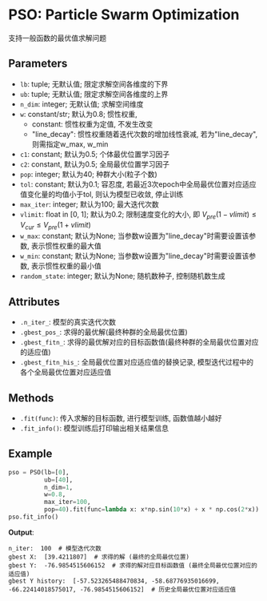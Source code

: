 # PSO: Particle Swarm Optimization
支持一般函数的最优值求解问题

## Parameters
- `lb`: tuple; 无默认值; 限定求解空间各维度的下界
- `ub`: tuple; 无默认值; 限定求解空间各维度的上界
- `n_dim`: integer; 无默认值; 求解空间维度
- `w`: constant/str; 默认为0.8; 惯性权重,
  - constant: 惯性权重为定值, 不发生改变
  - "line_decay": 惯性权重随着迭代次数的增加线性衰减, 若为"line_decay", 则需指定w_max, w_min
- `c1`: constant; 默认为0.5; 个体最优位置学习因子
- `c2`: constant, 默认为0.5; 全局最优位置学习因子
- `pop`: integer; 默认为40; 种群大小(粒子个数)
- `tol`: constant; 默认为0.1; 容忍度, 若最近3次epoch中全局最优位置对应适应值变化量的均值小于tol, 则认为模型已收敛, 停止训练
- `max_iter`: integer; 默认为100; 最大迭代次数
- `vlimit`: float in [0, 1]; 默认为0.2; 限制速度变化的大小, 即 $V_{pre}(1-vlimit)\le V_{cur} \le V_{pre}(1+vlimit)$
- `w_max`: constant; 默认为None; 当参数w设置为"line_decay"时需要设置该参数, 表示惯性权重的最大值
- `w_min`: constant; 默认为None; 当参数w设置为"line_decay"时需要设置该参数, 表示惯性权重的最小值
- `random_state`: integer; 默认为None; 随机数种子, 控制随机数生成

## Attributes
- `.n_iter_`: 模型的真实迭代次数
- `.gbest_pos_`: 求得的最优解(最终种群的全局最优位置)
- `.gbest_fitn_`: 求得的最优解对应的目标函数值(最终种群的全局最优位置对应的适应值)
- `.gbest_fitn_his_`: 全局最优位置对应适应值的替换记录, 模型迭代过程中的各个全局最优位置对应适应值

## Methods
- `.fit(func)`: 传入求解的目标函数, 进行模型训练, 函数值越小越好
- `.fit_info()`: 模型训练后打印输出相关结果信息

## Example
``` python
pso = PSO(lb=[0],
          ub=[40],
          n_dim=1,
          w=0.8,
          max_iter=100,
          pop=40).fit(func=lambda x: x*np.sin(10*x) + x * np.cos(2*x))
pso.fit_info()
```
**Output**: 
```
n_iter:  100  # 模型迭代次数
gbest X:  [39.4211807]  # 求得的解 (最终的全局最优位置)
gbest Y:  -76.9854515606152  # 求得的解对应目标函数值 (最终全局最优位置对应的适应值)
gbest Y history:  [-57.523265488470834, -58.68776935016699, -66.22414018575017, -76.9854515606152]  # 历史全局最优位置对应适应值
```
